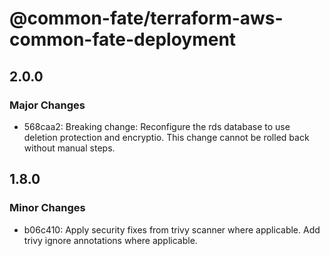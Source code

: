 # @common-fate/terraform-aws-common-fate-deployment

## 2.0.0

### Major Changes

- 568caa2: Breaking change: Reconfigure the rds database to use deletion protection and encryptio. This change cannot be rolled back without manual steps.

## 1.8.0

### Minor Changes

- b06c410: Apply security fixes from trivy scanner where applicable. Add trivy ignore annotations where applicable.
